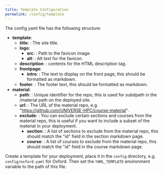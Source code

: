 ```yaml
---
title: Template Configuration
permalink: /config/template
---
```


The config yaml file has the following structure:

- **template**:
  - **title**:
    : The site title.
  - **logo**:
    - **src**:
      : Path to the favicon image.
    - **alt**:
      : Alt text for the favicon.
  - **description**:
    : contents for the HTML description tag.
  - **frontpage**:
    - **intro**:
      : The text to display on the front page, this should be formatted as markdown.
  - **footer**:
    : The footer text, this should be formatted as markdown.
- **material**:
  - **path**:
    : Unique identifier for the repo, this is used for subdpath in the /material path on the deployed site.
  - **url**:
    : The URL of the material repo, e.g. "https://github.com/UNIVERSE-HPC/course-material".
  - **exclude**:
    : You can exclude certain sections and courses from the material repo, this is useful if you want to include a subset of the material in your deployment.
    - **section**:
      : A list of sections to exclude from the material repo, this should match the "id" field in the section markdown page.
    - **course**:
      : A list of courses to exclude from the material repo, this should match the "id" field in the course markdown page.

Create a template for your deployment, place it in the `config` directory, e.g. `config/oxford.yaml` for Oxford. Then set the `YAML_TEMPLATE` environment variable to the path of this file.
